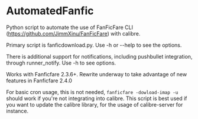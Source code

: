 # AutomatedFanfic

Python script to automate the use of FanFicFare CLI (https://github.com/JimmXinu/FanFicFare) with calibre.

Primary script is fanficdownload.py. Use -h or --help to see the options.

There is additional support for notifications, including pushbullet integration, through runner_notify. Use -h to see options.

Works with Fanficfare 2.3.6+. Rewrite underway to take advantage of new features in Fanficfare 2.4.0

For basic cron usage, this is not needed, `fanficfare -dowload-imap -u` should work if you're not integrating into calibre. This script is best used if you want to update the calibre library, for the usage of calibre-server for instance.
